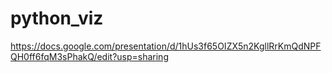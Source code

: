 # python_viz

https://docs.google.com/presentation/d/1hUs3f65OIZX5n2KgllRrKmQdNPFQH0ff6fqM3sPhakQ/edit?usp=sharing
